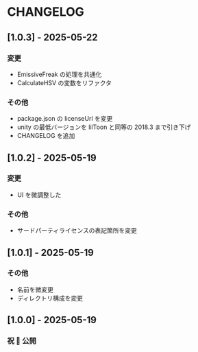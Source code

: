 # CHANGELOG

## [1.0.3] - 2025-05-22

### 変更

- EmissiveFreak の処理を共通化
- CalculateHSV の変数をリファクタ

### その他

- package.json の licenseUrl を変更
- unity の最低バージョンを lilToon と同等の 2018.3 まで引き下げ
- CHANGELOG を追加

## [1.0.2] - 2025-05-19

### 変更

- UI を微調整した

### その他

- サードパーティライセンスの表記箇所を変更

## [1.0.1] - 2025-05-19

### その他

- 名前を微変更
- ディレクトリ構成を変更

## [1.0.0] - 2025-05-19

### 祝 🎉 公開
